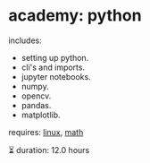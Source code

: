 # academy: python

includes:
- setting up python.
- cli's and imports.
- jupyter notebooks.
- numpy.
- opencv.
- pandas.
- matplotlib.

requires: [linux](./linux.md), [math](./math.md)

⏳ duration: 12.0 hours
